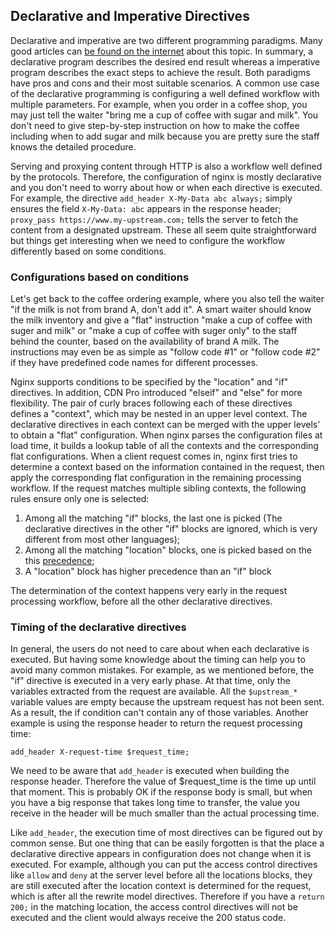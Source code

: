 ## Declarative and Imperative Directives

Declarative and imperative are two different programming paradigms. Many good articles can [be found on the internet](https://www.google.com/search?q=imperative+declarative) about this topic. In summary, a declarative program describes the desired end result whereas a imperative program describes the exact steps to achieve the result. Both paradigms have pros and cons and their most suitable scenarios. A common use case of the declarative programming is configuring a well defined workflow with multiple parameters. For example, when you order in a coffee shop, you may just tell the waiter "bring me a cup of coffee with sugar and milk". You don't need to give step-by-step instruction on how to make the coffee including when to add sugar and milk because you are pretty sure the staff knows the detailed procedure.

Serving and proxying content through HTTP is also a workflow well defined by the protocols. Therefore, the configuration of nginx is mostly declarative and you don't need to worry about how or when each directive is executed. For example, the directive `add_header X-My-Data abc always;` simply ensures the field `X-My-Data: abc` appears in the response header; `proxy_pass https://www.my-upstream.com;` tells the server to fetch the content from a designated upstream. These all seem quite straightforward but things get interesting when we need to configure the workflow differently based on some conditions.

### Configurations based on conditions

Let's get back to the coffee ordering example, where you also tell the waiter "if the milk is not from brand A, don't add it". A smart waiter should know the milk inventory and give a "flat" instruction "make a cup of coffee with suger and milk" or "make a cup of coffee with suger only" to the staff behind the counter, based on the availability of brand A milk. The instructions may even be as simple as "follow code #1" or "follow code #2" if they have predefined code names for different processes.

Nginx supports conditions to be specified by the "location" and "if" directives. In addition, CDN Pro introduced "elseif" and "else" for more flexibility. The pair of curly braces following each of these directives defines a "context", which may be nested in an upper level context. The declarative directives in each context can be merged with the upper levels' to obtain a "flat" configuration. When nginx parses the configuration files at load time, it builds a lookup table of all the contexts and the corresponding flat configurations. When a client request comes in, nginx first tries to determine a context based on the information contained in the request, then apply the corresponding flat configuration in the remaining processing workflow. If the request matches multiple sibling contexts, the following rules ensure only one is selected:
1. Among all the matching "if" blocks, the last one is picked (The declarative directives in the other "if" blocks are ignored, which is very different from most other languages);
2. Among all the matching "location" blocks, one is picked based on the this [precedence](http://nginx.org/en/docs/http/ngx_http_core_module.html#location);
3. A "location" block has higher precedence than an "if" block

The determination of the context happens very early in the request processing workflow, before all the other declarative directives.

### Timing of the declarative directives

In general, the users do not need to care about when each declarative is executed. But having some knowledge about the timing can help you to avoid many common mistakes. For example, as we mentioned before, the "if" directive is executed in a very early phase. At that time, only the variables extracted from the request are available. All the `$upstream_*` variable values are empty because the upstream request has not been sent. As a result, the if condition can't contain any of those variables. Another example is using the response header to return the request processing time:
```nginx
add_header X-request-time $request_time;
```
We need to be aware that `add_header` is executed when building the response header. Therefore the value of $request_time is the time up until that moment. This is probably OK if the response body is small, but when you have a big response that takes long time to transfer, the value you receive in the header will be much smaller than the actual processing time.

Like `add_header`, the execution time of most directives can be figured out by common sense. But one thing that can be easily forgotten is that the place a declarative directive appears in configuration does not change when it is executed. For example, although you can put the access control directives like `allow` and `deny` at the server level before all the locations blocks, they are still executed after the location context is determined for the request, which is after all the rewrite model directives. Therefore if you have a `return 200;` in the matching location, the access control directives will not be executed and the client would always receive the 200 status code.
